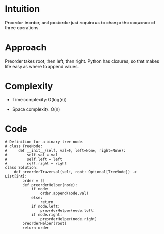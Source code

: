 # Intuition
Preorder, inorder, and postorder just require us to change the sequence of three operations.

# Approach
Preorder takes root, then left, then right. Python has closures, so that makes life easy as where to append values.

# Complexity
- Time complexity: O(log(n))

- Space complexity: O(n)

# Code
```python3 []
# Definition for a binary tree node.
# class TreeNode:
#     def __init__(self, val=0, left=None, right=None):
#         self.val = val
#         self.left = left
#         self.right = right
class Solution:
    def preorderTraversal(self, root: Optional[TreeNode]) -> List[int]:
        order = []
        def preorderHelper(node):
            if node:
                order.append(node.val)
            else:
                return
            if node.left:
                preorderHelper(node.left)
            if node.right:
                preorderHelper(node.right)
        preorderHelper(root)
        return order
                
```